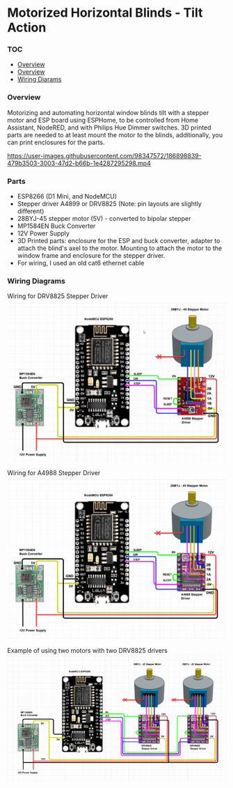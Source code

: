 # Motorized Horizontal Blinds - Tilt Action

### TOC
* [Overview](#overview)
* [Overview](#parts)
* [Wiring Diarams](#wiring-diagrams)

### Overview

Motorizing and automating horizontal window blinds tilt with a stepper motor and ESP board using ESPHome, to be controlled from Home Assistant, NodeRED, and with Philips Hue Dimmer switches. 3D printed parts are needed to at least mount the motor to the blinds, additionally, you can print enclosures for the parts.


https://user-images.githubusercontent.com/98347572/186898839-479b3503-3003-47d2-b66b-1e4287295298.mp4


### Parts

* ESP8266 (D1 Mini, and NodeMCU)
* Stepper driver A4899 or DRV8825 (Note: pin layouts are slightly different)
* 28BYJ-45 stepper motor (5V) - converted to bipolar stepper
* MP1584EN Buck Converter
* 12V Power Supply
* 3D Printed parts: enclosure for the ESP and buck converter, adapter to attach the blind's axel to the motor. Mounting to attach the motor to the window frame and enclosure for the stepper driver.
* For wiring, I used an old cat6 ethernet cable


### Wiring Diagrams

Wiring for DRV8825 Stepper Driver
![With DRV8825 Stepper Driver](image-16.png)

Wiring for A4988 Stepper Driver
![With A4988 Stepper Driver](image-17.png)

Example of using two motors with two DRV8825 drivers
![Two motors](image-44.png)
